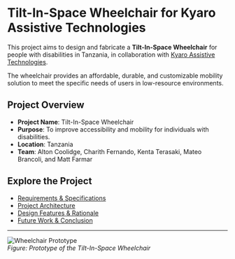 # Tilt-In-Space Wheelchair for Kyaro Assistive Technologies

This project aims to design and fabricate a **Tilt-In-Space Wheelchair** for people with disabilities in Tanzania, in collaboration with [Kyaro Assistive Technologies](https://kyaro.org/).

The wheelchair provides an affordable, durable, and customizable mobility solution to meet the specific needs of users in low-resource environments.

## Project Overview
- **Project Name**: Tilt-In-Space Wheelchair
- **Purpose**: To improve accessibility and mobility for individuals with disabilities.
- **Location**: Tanzania
- **Team**: Alton Coolidge, Charith Fernando, Kenta Terasaki, Mateo Brancoli, and Matt Farmar

## Explore the Project
- [Requirements & Specifications](requirements.md)
- [Project Architecture](architecture.md)
- [Design Features & Rationale](design.md)
- [Future Work & Conclusion](conclusion.md)

---

![Wheelchair Prototype](assets/prototype.jpg)  
*Figure: Prototype of the Tilt-In-Space Wheelchair*
